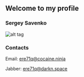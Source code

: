 ## Welcome to my profile

### Sergey Savenko

![alt tag](https://sun1-98.userapi.com/HoqmQiSGXJACFzlVz8Em5rBqwHMA-qxAJK_RSQ/HW9LV-ozewc.jpg "ere71q")








### Contacts

Email: ere71q@cocaine.ninja

Jabber: ere71q@darkn.space

